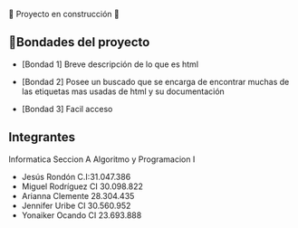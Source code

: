 :construction: Proyecto en construcción :construction:

## :hammer:Bondades del proyecto

- [Bondad 1]
  Breve descripción de lo que es html

- [Bondad 2]
  Posee un buscado que se encarga de encontrar muchas de las etiquetas mas usadas de html y su documentación

- [Bondad 3]
  Facil acceso

## Integrantes

Informatica Seccion A
Algoritmo y Programacion I

- Jesús Rondón C.I:31.047.386
- Miguel Rodríguez CI 30.098.822
- Arianna Clemente 28.304.435
- Jennifer Uribe CI 30.560.952
- Yonaiker Ocando CI 23.693.888
